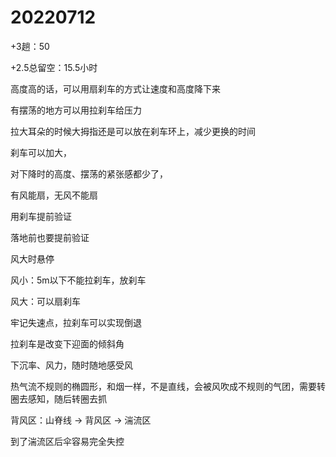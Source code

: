 # 20220712

+3趟：50

+2.5总留空：15.5小时

高度高的话，可以用扇刹车的方式让速度和高度降下来

有摆荡的地方可以用拉刹车给压力

拉大耳朵的时候大拇指还是可以放在刹车环上，减少更换的时间

刹车可以加大，

对下降时的高度、摆荡的紧张感都少了，

有风能扇，无风不能扇

用刹车提前验证

落地前也要提前验证

风大时悬停

风小：5m以下不能拉刹车，放刹车

风大：可以扇刹车

牢记失速点，拉刹车可以实现倒退

拉刹车是改变下迎面的倾斜角

下沉率、风力，随时随地感受风

热气流不规则的椭圆形，和烟一样，不是直线，会被风吹成不规则的气团，需要转圈去感知，随后转圈去抓

背风区：山脊线 -> 背风区 -> 湍流区

到了湍流区后伞容易完全失控
